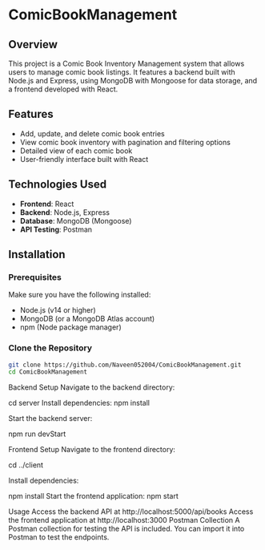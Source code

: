 # ComicBookManagement

## Overview

This project is a Comic Book Inventory Management system that allows users to manage comic book listings. It features a backend built with Node.js and Express, using MongoDB with Mongoose for data storage, and a frontend developed with React.

## Features

- Add, update, and delete comic book entries
- View comic book inventory with pagination and filtering options
- Detailed view of each comic book
- User-friendly interface built with React

## Technologies Used

- **Frontend**: React
- **Backend**: Node.js, Express
- **Database**: MongoDB (Mongoose)
- **API Testing**: Postman

## Installation

### Prerequisites

Make sure you have the following installed:

- Node.js (v14 or higher)
- MongoDB (or a MongoDB Atlas account)
- npm (Node package manager)

### Clone the Repository

```bash
git clone https://github.com/Naveen052004/ComicBookManagement.git
cd ComicBookManagement
```
Backend Setup
Navigate to the backend directory:

cd server
Install dependencies:
npm install

Start the backend server:

npm run devStart

Frontend Setup
Navigate to the frontend directory:

cd ../client

Install dependencies:

npm install
Start the frontend application:
npm start

Usage
Access the backend API at http://localhost:5000/api/books
Access the frontend application at http://localhost:3000
Postman Collection
A Postman collection for testing the API is included. You can import it into Postman to test the endpoints.
